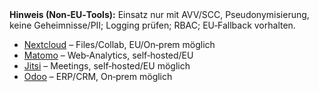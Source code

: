 <!-- PURPOSE: Fallback-Text, wenn Live-Layer leer wäre. Liste EU-tauglicher Basistools + Non-EU-Hinweis. -->
<!-- OUTPUT: Nur HTML-Liste + Hinweis. Keine Datumsangaben. -->

<div class="note"><strong>Hinweis (Non‑EU‑Tools):</strong> Einsatz nur mit AVV/SCC, Pseudonymisierung, keine Geheimnisse/PII; Logging prüfen; RBAC; EU‑Fallback vorhalten.</div>
<ul>
  <li><a href="https://nextcloud.com">Nextcloud</a> – Files/Collab, EU/On‑prem möglich</li>
  <li><a href="https://matomo.org">Matomo</a> – Web‑Analytics, self‑hosted/EU</li>
  <li><a href="https://jitsi.org">Jitsi</a> – Meetings, self‑hosted/EU möglich</li>
  <li><a href="https://www.odoo.com">Odoo</a> – ERP/CRM, On‑prem möglich</li>
</ul>
